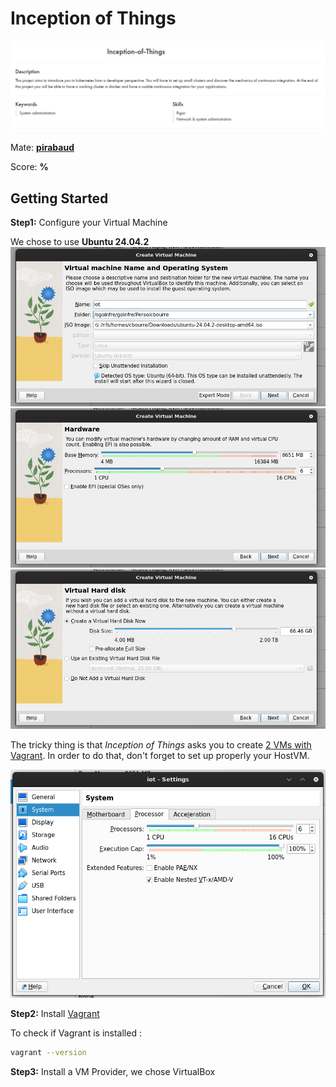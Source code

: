# Inception of Things

![iot header](Assets/iot.png)

Mate: **[pirabaud](https://github.com/Pirabaud)**

Score: **%**

## Getting Started

**Step1:** Configure your Virtual Machine

We chose to use **Ubuntu 24.04.2**
![create-vm](Assets/create-vm.png)
![mb-cpu-vm](Assets/mb-cpu-vm.png)
![disk size - vm](Assets/disk-size-vm.png)

The tricky thing is that *Inception of Things* asks you to create <ins>2 VMs with Vagrant</ins>.
In order to do that, don't forget to set up properly your HostVM.

![enable-nested-vm](Assets/enable-nested-vm.png)

**Step2:** Install [Vagrant](https://developer.hashicorp.com/vagrant/install)

To check if Vagrant is installed : 
```bash
vagrant --version
```
**Step3:** Install a VM Provider, we chose VirtualBox

